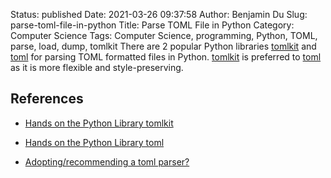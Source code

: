 Status: published
Date: 2021-03-26 09:37:58
Author: Benjamin Du
Slug: parse-toml-file-in-python
Title: Parse TOML File in Python
Category: Computer Science
Tags: Computer Science, programming, Python, TOML, parse, load, dump, tomlkit
There are 2 popular Python libraries 
[tomlkit](https://github.com/sdispater/tomlkit)
and
[toml](https://github.com/uiri/toml)
for parsing TOML formatted files in Python.
[tomlkit](https://github.com/sdispater/tomlkit)
is preferred to 
[toml](https://github.com/uiri/toml)
as it is more flexible and style-preserving.


## References 

- [Hands on the Python Library tomlkit](http://www.legendu.net/misc/blog/hands-on-python-library-tomlkit)

- [Hands on the Python Library toml](http://www.legendu.net/misc/blog/hands-on-python-library-toml)

- [Adopting/recommending a toml parser?](https://discuss.python.org/t/adopting-recommending-a-toml-parser/4068)